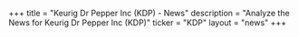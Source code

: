 +++
title = "Keurig Dr Pepper Inc (KDP) - News"
description = "Analyze the News for Keurig Dr Pepper Inc (KDP)"
ticker = "KDP"
layout = "news"
+++

